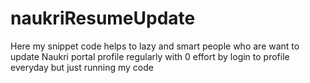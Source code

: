 # naukriResumeUpdate
Here my snippet code helps to lazy and smart people who are want to update Naukri portal profile regularly with 0 effort by login to profile everyday but just running my code   
